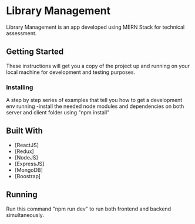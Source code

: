# Library Management
Library Management is an app developed using MERN Stack for technical assessment.

## Getting Started

These instructions will get you a copy of the project up and running on your local machine for development and testing purposes.

### Installing

A step by step series of examples that tell you how to get a development env running
-install the needed node modules and dependencies on both server and client folder using "npm install"

## Built With

* [ReactJS]
* [Redux]
* [NodeJS]
* [ExpressJS]
* [MongoDB]
* [Boostrap]

## Running
Run this command "npm run dev" to run both frontend and backend simultaneously.
